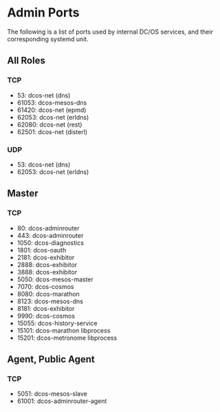 # Admin Ports

The following is a list of ports used by internal DC/OS services, and their corresponding systemd unit.

## All Roles

### TCP

 - 53: dcos-net (dns)
 - 61053: dcos-mesos-dns
 - 61420: dcos-net (epmd)
 - 62053: dcos-net (erldns)
 - 62080: dcos-net (rest)
 - 62501: dcos-net (disterl)

### UDP

 - 53: dcos-net (dns)
 - 62053: dcos-net (erldns)

## Master

### TCP

 - 80: dcos-adminrouter
 - 443: dcos-adminrouter
 - 1050: dcos-diagnostics
 - 1801: dcos-oauth
 - 2181: dcos-exhibitor
 - 2888: dcos-exhibitor
 - 3888: dcos-exhibitor
 - 5050: dcos-mesos-master
 - 7070: dcos-cosmos
 - 8080: dcos-marathon
 - 8123: dcos-mesos-dns
 - 8181: dcos-exhibitor
 - 9990: dcos-cosmos
 - 15055: dcos-history-service
 - 15101: dcos-marathon libprocess
 - 15201: dcos-metronome libprocess

## Agent, Public Agent

### TCP

 - 5051: dcos-mesos-slave
 - 61001: dcos-adminrouter-agent

